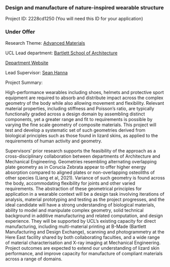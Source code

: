 ### Design and manufacture of nature-inspired wearable structure

Project ID: 2228cd1250
(You will need this ID for your application)

### Under Offer

Research Theme: [Advanced Materials](../themes/advanced-materials.md)

UCL Lead department: [Bartlett School of Architecture](../departments/bartlett-school-of-architecture.md)

[Department Website](https://www.ucl.ac.uk/bartlett/architecture)

Lead Supervisor: [Sean Hanna](https://profiles.ucl.ac.uk/9998)

Project Summary:

High-performance wearables including shoes, helmets and protective sport equipment are required to absorb and distribute impact across the complex geometry of the body while also allowing movement and flexibility. Relevant material properties, including stiffness and Poisson’s ratio, are typically functionally graded across a design domain by assembling distinct components, yet a greater range and fit to requirements is possible by varying the fine scale geometry of composite materials. This project will test and develop a systematic set of such geometries derived from biological principles such as those found in lizard skins, as applied to the requirements of human activity and geometry. 

Supervisors’ prior research supports the feasibility of the approach as a cross-disciplinary collaboration between departments of Architecture and Mechanical Engineering. Geometries resembling alternating overlapping plate geometry as in Corucia Zebrata appear to offer higher energy absorption compared to aligned plates or non-overlapping osteoliths of other species (Liang et al, 2021). Variance of such geometry is found across the body, accommodating flexibility for joints and other varied requirements. The abstraction of these geometrical principles for application in a wearable context will be a design task involving iterations of analysis, material prototyping and testing as the project progresses, and the ideal candidate will have a strong understanding of biological materials, ability to model and manipulate complex geometry, solid technical background in additive manufacturing and related computation, and design experience. They will be supported by UCL’s existing capacity for direct manufacturing, including multi-material printing at B-Made (Bartlett Manufacturing and Design Exchange), scanning and photogrammetry at the Here East facility shared by both collaborating faculties, and a wide range of material characterisation and X-ray imaging at Mechanical Engineering. Project outcomes are expected to extend our understanding of lizard skin performance, and improve capacity for manufacture of compliant materials across a range of domains.
